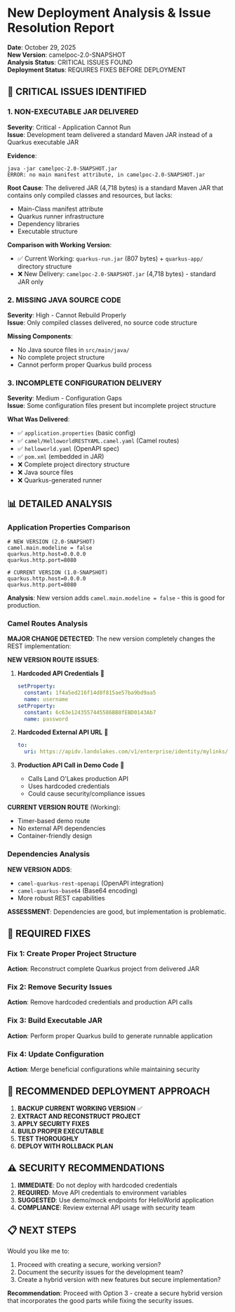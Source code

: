 # New Deployment Analysis & Issue Resolution Report

**Date**: October 29, 2025  
**New Version**: camelpoc-2.0-SNAPSHOT  
**Analysis Status**: CRITICAL ISSUES FOUND  
**Deployment Status**: REQUIRES FIXES BEFORE DEPLOYMENT  

## 🚨 CRITICAL ISSUES IDENTIFIED

### 1. **NON-EXECUTABLE JAR DELIVERED**
**Severity**: Critical - Application Cannot Run  
**Issue**: Development team delivered a standard Maven JAR instead of a Quarkus executable JAR

**Evidence**:
```
java -jar camelpoc-2.0-SNAPSHOT.jar
ERROR: no main manifest attribute, in camelpoc-2.0-SNAPSHOT.jar
```

**Root Cause**: The delivered JAR (4,718 bytes) is a standard Maven JAR that contains only compiled classes and resources, but lacks:
- Main-Class manifest attribute
- Quarkus runner infrastructure
- Dependency libraries
- Executable structure

**Comparison with Working Version**:
- ✅ Current Working: `quarkus-run.jar` (807 bytes) + `quarkus-app/` directory structure
- ❌ New Delivery: `camelpoc-2.0-SNAPSHOT.jar` (4,718 bytes) - standard JAR only

### 2. **MISSING JAVA SOURCE CODE**
**Severity**: High - Cannot Rebuild Properly  
**Issue**: Only compiled classes delivered, no source code structure

**Missing Components**:
- No Java source files in `src/main/java/`
- No complete project structure
- Cannot perform proper Quarkus build process

### 3. **INCOMPLETE CONFIGURATION DELIVERY**
**Severity**: Medium - Configuration Gaps  
**Issue**: Some configuration files present but incomplete project structure

**What Was Delivered**:
- ✅ `application.properties` (basic config)
- ✅ `camel/HelloworldRESTYAML.camel.yaml` (Camel routes)
- ✅ `helloworld.yaml` (OpenAPI spec)
- ✅ `pom.xml` (embedded in JAR)
- ❌ Complete project directory structure
- ❌ Java source files
- ❌ Quarkus-generated runner

## 📊 DETAILED ANALYSIS

### Application Properties Comparison
```properties
# NEW VERSION (2.0-SNAPSHOT)
camel.main.modeline = false
quarkus.http.host=0.0.0.0
quarkus.http.port=8080

# CURRENT VERSION (1.0-SNAPSHOT)  
quarkus.http.host=0.0.0.0
quarkus.http.port=8080
```

**Analysis**: New version adds `camel.main.modeline = false` - this is good for production.

### Camel Routes Analysis
**MAJOR CHANGE DETECTED**: The new version completely changes the REST implementation:

**NEW VERSION ROUTE ISSUES**:
1. **Hardcoded API Credentials** 🚨
   ```yaml
   setProperty:
     constant: 1f4a5ed216f14d8f815ae57ba9bd9aa5
     name: username
   setProperty:
     constant: 6c63e1243557445586BB8fEBD0143Ab7
     name: password
   ```

2. **Hardcoded External API URL** 🚨
   ```yaml
   to:
     uri: https://apidv.landolakes.com/v1/enterprise/identity/mylinks/userlinks?userId=sopper81
   ```

3. **Production API Call in Demo Code** 🚨
   - Calls Land O'Lakes production API
   - Uses hardcoded credentials
   - Could cause security/compliance issues

**CURRENT VERSION ROUTE** (Working):
- Timer-based demo route
- No external API dependencies
- Container-friendly design

### Dependencies Analysis
**NEW VERSION ADDS**:
- `camel-quarkus-rest-openapi` (OpenAPI integration)
- `camel-quarkus-base64` (Base64 encoding)
- More robust REST capabilities

**ASSESSMENT**: Dependencies are good, but implementation is problematic.

## 🔧 REQUIRED FIXES

### Fix 1: Create Proper Project Structure
**Action**: Reconstruct complete Quarkus project from delivered JAR

### Fix 2: Remove Security Issues
**Action**: Remove hardcoded credentials and production API calls

### Fix 3: Build Executable JAR
**Action**: Perform proper Quarkus build to generate runnable application

### Fix 4: Update Configuration
**Action**: Merge beneficial configurations while maintaining security

## 🚀 RECOMMENDED DEPLOYMENT APPROACH

1. **BACKUP CURRENT WORKING VERSION** ✅
2. **EXTRACT AND RECONSTRUCT PROJECT** 
3. **APPLY SECURITY FIXES**
4. **BUILD PROPER EXECUTABLE**
5. **TEST THOROUGHLY**
6. **DEPLOY WITH ROLLBACK PLAN**

## ⚠️ SECURITY RECOMMENDATIONS

1. **IMMEDIATE**: Do not deploy with hardcoded credentials
2. **REQUIRED**: Move API credentials to environment variables
3. **SUGGESTED**: Use demo/mock endpoints for HelloWorld application
4. **COMPLIANCE**: Review external API usage with security team

## 📋 NEXT STEPS

Would you like me to:
1. Proceed with creating a secure, working version?
2. Document the security issues for the development team?
3. Create a hybrid version with new features but secure implementation?

**Recommendation**: Proceed with Option 3 - create a secure hybrid version that incorporates the good parts while fixing the security issues.